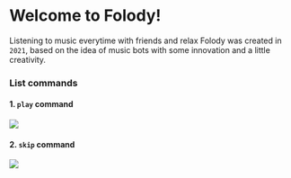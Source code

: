 # Welcome to Folody!

Listening to music everytime with friends and relax Folody was created in `2021`, based on the idea of ​​music bots with some innovation and a little creativity.

### List commands

#### 1. `play` command


<img src="https://mermaid.ink/svg/eyJjb2RlIjoiZ3JhcGggTFJcbkFbU29uZyBuYW1lIG9yIGxpbmsgb3IgaW1hZ2VdIC0tIFN0cmluZyAtLT4gQihTZWFyY2gpXG5BIC0tIEltYWdlIC0tPiBDKFNlYXJjaClcbkMgLS0gSGF2ZSB0ZXh0IC0tPiBFKFJlY29nbml6ZSB0ZXh0KSAtLT4gRihTdHJpbmcpIC0tPiBCXG5CIC0tPiBEe1BsYXl9XG5DIC0tPiBEIiwibWVybWFpZCI6eyJ0aGVtZSI6ImRhcmsifSwidXBkYXRlRWRpdG9yIjpmYWxzZSwiYXV0b1N5bmMiOnRydWUsInVwZGF0ZURpYWdyYW0iOmZhbHNlfQ"/>


#### 2. `skip` command


<img src="https://mermaid.ink/svg/eyJjb2RlIjoiZ3JhcGggTFJcbkFbU2tpcCBmdW5jdGlvbl0gLS0gcXVldWUgPT09IEIobnVsbCkgLS0-IEMoU3RvcCBwbGF5KVxuQSAtLSBxdWV1ZSAtLT4gRChTa2lwKSAtLT4gRShQTGF5KSIsIm1lcm1haWQiOnsidGhlbWUiOiJkYXJrIn0sInVwZGF0ZUVkaXRvciI6ZmFsc2UsImF1dG9TeW5jIjp0cnVlLCJ1cGRhdGVEaWFncmFtIjpmYWxzZX0"/>
